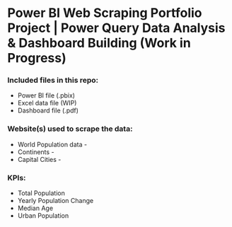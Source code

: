 # Power BI Web Scraping Portfolio Project | Power Query Data Analysis & Dashboard Building (Work in Progress)

### Included files in this repo:
- Power BI file (.pbix)
- Excel data file (WIP)
- Dashboard file (.pdf)

### Website(s) used to scrape the data:
- World Population data -
- Continents -
- Capital Cities -

### KPIs:
- Total Population
- Yearly Population Change
- Median Age
- Urban Population
